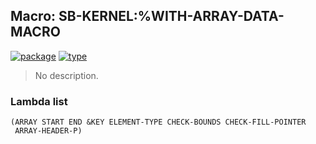 ## Macro: SB-KERNEL:%WITH-ARRAY-DATA-MACRO
[![package](https://img.shields.io/badge/Package-SB--KERNEL-5f9ea0.svg?style=social&colorA=999999)](../) [![type](https://img.shields.io/badge/Type-Macro-5f9ea0.svg?style=social&colorA=999999)](../#macro) 

> No description.

### Lambda list
```
(ARRAY START END &KEY ELEMENT-TYPE CHECK-BOUNDS CHECK-FILL-POINTER
 ARRAY-HEADER-P)
```
